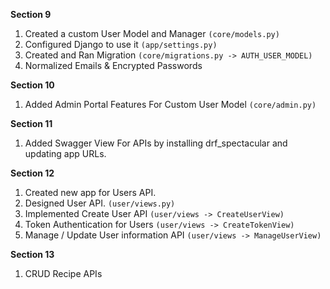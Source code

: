 **Section 9**

1.  Created a custom User Model and Manager `(core/models.py)`
2.  Configured Django to use it `(app/settings.py)`
3.  Created and Ran Migration `(core/migrations.py -> AUTH_USER_MODEL)`
4.  Normalized Emails & Encrypted Passwords

**Section 10**

1.  Added Admin Portal Features For Custom User Model `(core/admin.py)`

**Section 11**

1.  Added Swagger View For APIs by installing drf_spectacular and updating app URLs.

**Section 12**

1.  Created new app for Users API.
2.  Designed User API. `(user/views.py)`
3.  Implemented Create User API `(user/views -> CreateUserView)`
4.  Token Authentication for Users `(user/views -> CreateTokenView)`
5.  Manage / Update User information API `(user/views -> ManageUserView)`

**Section 13**

1.  CRUD Recipe APIs
